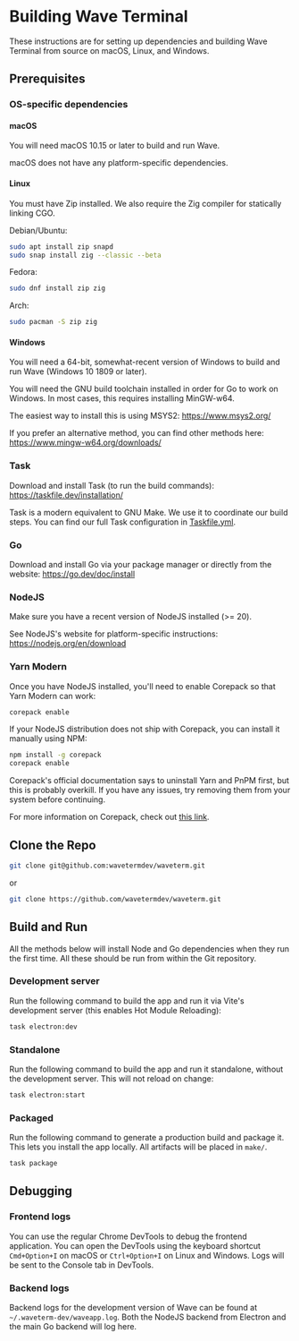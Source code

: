# Building Wave Terminal

These instructions are for setting up dependencies and building Wave Terminal from source on macOS, Linux, and Windows.

## Prerequisites

### OS-specific dependencies

#### macOS

You will need macOS 10.15 or later to build and run Wave.

macOS does not have any platform-specific dependencies.

#### Linux

You must have Zip installed. We also require the Zig compiler for statically linking CGO.

Debian/Ubuntu:

```sh
sudo apt install zip snapd
sudo snap install zig --classic --beta
```

Fedora:

```sh
sudo dnf install zip zig
```

Arch:

```sh
sudo pacman -S zip zig
```

#### Windows

You will need a 64-bit, somewhat-recent version of Windows to build and run Wave (Windows 10 1809 or later).

You will need the GNU build toolchain installed in order for Go to work on Windows. In most cases, this requires installing MinGW-w64.

The easiest way to install this is using MSYS2: https://www.msys2.org/

If you prefer an alternative method, you can find other methods here: https://www.mingw-w64.org/downloads/

### Task

Download and install Task (to run the build commands): https://taskfile.dev/installation/

Task is a modern equivalent to GNU Make. We use it to coordinate our build steps. You can find our full Task configuration in [Taskfile.yml](Taskfile.yml).

### Go

Download and install Go via your package manager or directly from the website: https://go.dev/doc/install

### NodeJS

Make sure you have a recent version of NodeJS installed (>= 20).

See NodeJS's website for platform-specific instructions: https://nodejs.org/en/download

### Yarn Modern

Once you have NodeJS installed, you'll need to enable Corepack so that Yarn Modern can work:

```sh
corepack enable
```

If your NodeJS distribution does not ship with Corepack, you can install it manually using NPM:

```sh
npm install -g corepack
corepack enable
```

Corepack's official documentation says to uninstall Yarn and PnPM first, but this is probably overkill. If you have any issues, try removing them from your system before continuing.

For more information on Corepack, check out [this link](https://yarnpkg.com/corepack).

## Clone the Repo

```sh
git clone git@github.com:wavetermdev/waveterm.git
```

or

```sh
git clone https://github.com/wavetermdev/waveterm.git
```

## Build and Run

All the methods below will install Node and Go dependencies when they run the first time. All these should be run from within the Git repository.

### Development server

Run the following command to build the app and run it via Vite's development server (this enables Hot Module Reloading):

```sh
task electron:dev
```

### Standalone

Run the following command to build the app and run it standalone, without the development server. This will not reload on change:

```sh
task electron:start
```

### Packaged

Run the following command to generate a production build and package it. This lets you install the app locally. All artifacts will be placed in `make/`.

```sh
task package
```

## Debugging

### Frontend logs

You can use the regular Chrome DevTools to debug the frontend application. You can open the DevTools using the keyboard shortcut `Cmd+Option+I` on macOS or `Ctrl+Option+I` on Linux and Windows. Logs will be sent to the Console tab in DevTools.

### Backend logs

Backend logs for the development version of Wave can be found at `~/.waveterm-dev/waveapp.log`. Both the NodeJS backend from Electron and the main Go backend will log here.

